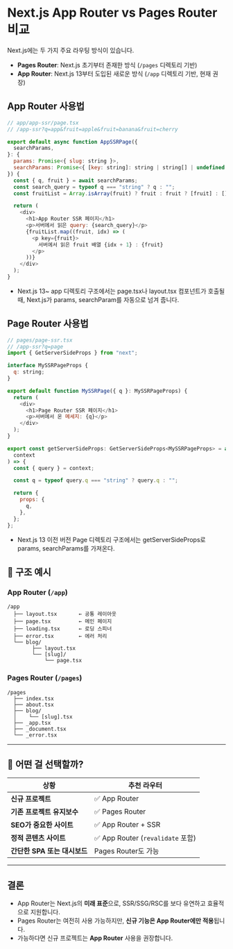 # Next.js App Router vs Pages Router 비교

Next.js에는 두 가지 주요 라우팅 방식이 있습니다.

- **Pages Router**: Next.js 초기부터 존재한 방식 (`/pages` 디렉토리 기반)
- **App Router**: Next.js 13부터 도입된 새로운 방식 (`/app` 디렉토리 기반, 현재 권장)

## App Router 사용법

```javascript
// app/app-ssr/page.tsx
// /app-ssr?q=app&fruit=apple&fruit=banana&fruit=cherry

export default async function AppSSRPage({
  searchParams,
}: {
  params: Promise<{ slug: string }>,
  searchParams: Promise<{ [key: string]: string | string[] | undefined }>,
}) {
  const { q, fruit } = await searchParams;
  const search_query = typeof q === "string" ? q : "";
  const fruitList = Array.isArray(fruit) ? fruit : fruit ? [fruit] : [];

  return (
    <div>
      <h1>App Router SSR 페이지</h1>
      <p>서버에서 읽은 query: {search_query}</p>
      {fruitList.map((fruit, idx) => (
        <p key={fruit}>
          서버에서 읽은 fruit 배열 {idx + 1} : {fruit}
        </p>
      ))}
    </div>
  );
}
```

- Next.js 13~ app 디렉토리 구조에서는 page.tsx나 layout.tsx 컴포넌트가 호출될 때,
  Next.js가 params, searchParam를 자동으로 넘겨 줍니다.

## Page Router 사용법

```javascript
// pages/page-ssr.tsx
// /app-ssr?q=page
import { GetServerSideProps } from "next";

interface MySSRPageProps {
  q: string;
}

export default function MySSRPage({ q }: MySSRPageProps) {
  return (
    <div>
      <h1>Page Router SSR 페이지</h1>
      <p>서버에서 온 메세지: {q}</p>
    </div>
  );
}

export const getServerSideProps: GetServerSideProps<MySSRPageProps> = async (
  context
) => {
  const { query } = context;

  const q = typeof query.q === "string" ? query.q : "";

  return {
    props: {
      q,
    },
  };
};
```

- Next.js 13 이전 버전 Page 디렉토리 구조에서는 getServerSideProps로 params, searchParams를 가져온다.

## 📁 구조 예시

### App Router (`/app`)

```text
/app
  ├── layout.tsx       ← 공통 레이아웃
  ├── page.tsx         ← 메인 페이지
  ├── loading.tsx      ← 로딩 스피너
  ├── error.tsx        ← 에러 처리
  └── blog/
        ├── layout.tsx
        └── [slug]/
            └── page.tsx
```

### Pages Router (`/pages`)

```text
/pages
  ├── index.tsx
  ├── about.tsx
  ├── blog/
  │    └── [slug].tsx
  ├── _app.tsx
  ├── _document.tsx
  └── _error.tsx
```

---

## 🧠 어떤 걸 선택할까?

| 상황                         | 추천 라우터                       |
| ---------------------------- | --------------------------------- |
| **신규 프로젝트**            | ✅ App Router                     |
| **기존 프로젝트 유지보수**   | ✅ Pages Router                   |
| **SEO가 중요한 사이트**      | ✅ App Router + SSR               |
| **정적 콘텐츠 사이트**       | ✅ App Router (`revalidate` 포함) |
| **간단한 SPA 또는 대시보드** | Pages Router도 가능               |

---

## 결론

- App Router는 Next.js의 **미래 표준**으로, SSR/SSG/RSC를 보다 유연하고 효율적으로 지원합니다.
- Pages Router는 여전히 사용 가능하지만, **신규 기능은 App Router에만 적용**됩니다.
- 가능하다면 신규 프로젝트는 **App Router** 사용을 권장합니다.
